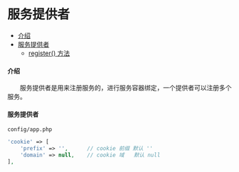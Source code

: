# 服务提供者

- [介绍](#use)
- [服务提供者](#use)
    - [register() 方法](#register)

#### <a name="config">介绍</a>

　　服务提供者是用来注册服务的，进行服务容器绑定，一个提供者可以注册多个服务。

#### <a name="config">服务提供者</a>

`config/app.php`
```php
'cookie' => [
    'prefix' => '',      // cookie 前缀 默认 ''
    'domain' => null,    // cookie 域   默认 null
],
```


<br><br><br><br><br>
